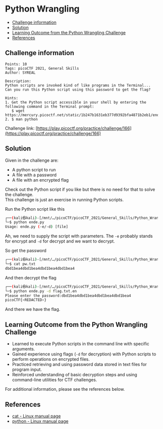 # Python Wrangling

- [Challenge information](#challenge-information)
- [Solution](#solution)
- [Learning Outcome from the Python Wrangling Challenge](#learning-outcome-from-the-python-wrangling-challenge)
- [References](#references)

## Challenge information
```
Points: 10
Tags: picoCTF 2021, General Skills
Author: SYREAL

Description:
Python scripts are invoked kind of like programs in the Terminal... 
Can you run this Python script using this password to get the flag?
 
Hints:
1. Get the Python script accessible in your shell by entering the following command in the Terminal prompt: 
   $ wget https://mercury.picoctf.net/static/1b247b1631eb377d9392bfa4871b2eb1/ende.py
2. $ man python
```
Challenge link: [https://play.picoctf.org/practice/challenge/166](https://play.picoctf.org/practice/challenge/166)

## Solution

Given in the challenge are:
* A python script to run
* A file with a password
* A file with an encrypted flag

Check out the Python script if you like but there is no need for that to solve the challenge.  
This challenge is just an exercise in running Python scripts.

Run the Python script like this
```bash
┌──(kali㉿kali)-[/mnt/…/picoCTF/picoCTF_2021/General_Skills/Python_Wrangling]
└─$ python ende.py         
Usage: ende.py (-e/-d) [file]
```

Ah, we need to supply the script with parameters. The `-e` probably stands for encrypt and `-d` for decrypt and we want to decrypt.

So get the password
```bash
┌──(kali㉿kali)-[/mnt/…/picoCTF/picoCTF_2021/General_Skills/Python_Wrangling]
└─$ cat pw.txt 
dbd1bea4dbd1bea4dbd1bea4dbd1bea4
```

And then decrypt the flag
```bash
┌──(kali㉿kali)-[/mnt/…/picoCTF/picoCTF_2021/General_Skills/Python_Wrangling]
└─$ python ende.py -d flag.txt.en 
Please enter the password:dbd1bea4dbd1bea4dbd1bea4dbd1bea4
picoCTF{<REDACTED>}
```

And there we have the flag.

## Learning Outcome from the Python Wrangling Challenge

- Learned to execute Python scripts in the command line with specific arguments.
- Gained experience using flags (`-d` for decryption) with Python scripts to perform operations on encrypted files.
- Practiced retrieving and using password data stored in text files for program input.
- Reinforced understanding of basic decryption steps and using command-line utilities for CTF challenges.

For additional information, please see the references below.

## References

- [cat - Linux manual page](https://man7.org/linux/man-pages/man1/cat.1.html)
- [python - Linux manual page](https://linux.die.net/man/1/python)